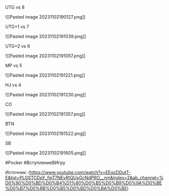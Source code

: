  UTG vs 8

![[Pasted image 20231102190127.png]]

UTG+1 vs 7

![[Pasted image 20231102191039.png]]

UTG+2 vs 6

![[Pasted image 20231102191057.png]]

MP vs 5

![[Pasted image 20231102191221.png]]

HJ vs 4

![[Pasted image 20231102191230.png]]

CO 

![[Pasted image 20231102191357.png]]

BTN 

![[Pasted image 20231102191522.png]]

SB

![[Pasted image 20231102191605.png]]

#Pocker #ВступлениеВИгру

Источник: (https://www.youtube.com/watch?v=EEqzDDutT-E&list=PLGSTCDpY_fipT7NEvRtQUxGcNdPRO__nm&index=2&ab_channel=%D0%90%D0%BD%D0%B4%D1%80%D0%B5%D0%B9%D0%9A%D0%BE%D0%B7%D0%BB%D0%B5%D0%BD%D0%BA%D0%BE)